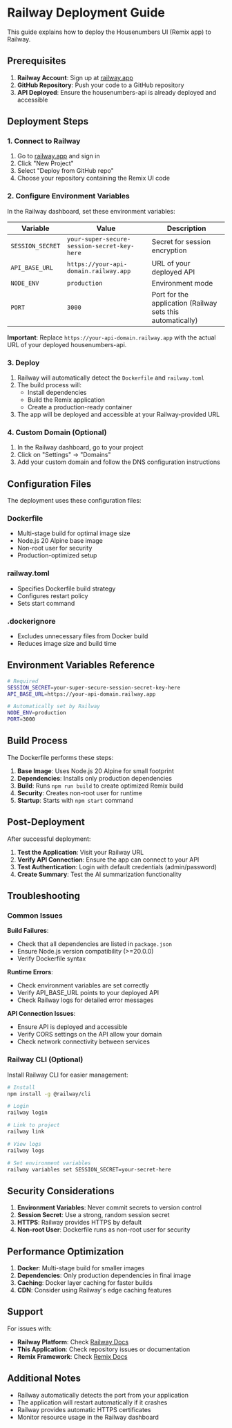 # Railway Deployment Guide

This guide explains how to deploy the Housenumbers UI (Remix app) to Railway.

## Prerequisites

1. **Railway Account**: Sign up at [railway.app](https://railway.app)
2. **GitHub Repository**: Push your code to a GitHub repository
3. **API Deployed**: Ensure the housenumbers-api is already deployed and accessible

## Deployment Steps

### 1. Connect to Railway

1. Go to [railway.app](https://railway.app) and sign in
2. Click "New Project"
3. Select "Deploy from GitHub repo"
4. Choose your repository containing the Remix UI code

### 2. Configure Environment Variables

In the Railway dashboard, set these environment variables:

| Variable | Value | Description |
|----------|-------|-------------|
| `SESSION_SECRET` | `your-super-secure-session-secret-key-here` | Secret for session encryption |
| `API_BASE_URL` | `https://your-api-domain.railway.app` | URL of your deployed API |
| `NODE_ENV` | `production` | Environment mode |
| `PORT` | `3000` | Port for the application (Railway sets this automatically) |

**Important**: Replace `https://your-api-domain.railway.app` with the actual URL of your deployed housenumbers-api.

### 3. Deploy

1. Railway will automatically detect the `Dockerfile` and `railway.toml`
2. The build process will:
   - Install dependencies
   - Build the Remix application
   - Create a production-ready container
3. The app will be deployed and accessible at your Railway-provided URL

### 4. Custom Domain (Optional)

1. In the Railway dashboard, go to your project
2. Click on "Settings" → "Domains"
3. Add your custom domain and follow the DNS configuration instructions

## Configuration Files

The deployment uses these configuration files:

### Dockerfile
- Multi-stage build for optimal image size
- Node.js 20 Alpine base image
- Non-root user for security
- Production-optimized setup

### railway.toml
- Specifies Dockerfile build strategy
- Configures restart policy
- Sets start command

### .dockerignore
- Excludes unnecessary files from Docker build
- Reduces image size and build time

## Environment Variables Reference

```bash
# Required
SESSION_SECRET=your-super-secure-session-secret-key-here
API_BASE_URL=https://your-api-domain.railway.app

# Automatically set by Railway
NODE_ENV=production
PORT=3000
```

## Build Process

The Dockerfile performs these steps:

1. **Base Image**: Uses Node.js 20 Alpine for small footprint
2. **Dependencies**: Installs only production dependencies
3. **Build**: Runs `npm run build` to create optimized Remix build
4. **Security**: Creates non-root user for runtime
5. **Startup**: Starts with `npm start` command

## Post-Deployment

After successful deployment:

1. **Test the Application**: Visit your Railway URL
2. **Verify API Connection**: Ensure the app can connect to your API
3. **Test Authentication**: Login with default credentials (admin/password)
4. **Create Summary**: Test the AI summarization functionality

## Troubleshooting

### Common Issues

**Build Failures**:
- Check that all dependencies are listed in `package.json`
- Ensure Node.js version compatibility (>=20.0.0)
- Verify Dockerfile syntax

**Runtime Errors**:
- Check environment variables are set correctly
- Verify API_BASE_URL points to your deployed API
- Check Railway logs for detailed error messages

**API Connection Issues**:
- Ensure API is deployed and accessible
- Verify CORS settings on the API allow your domain
- Check network connectivity between services

### Railway CLI (Optional)

Install Railway CLI for easier management:

```bash
# Install
npm install -g @railway/cli

# Login
railway login

# Link to project
railway link

# View logs
railway logs

# Set environment variables
railway variables set SESSION_SECRET=your-secret-here
```

## Security Considerations

1. **Environment Variables**: Never commit secrets to version control
2. **Session Secret**: Use a strong, random session secret
3. **HTTPS**: Railway provides HTTPS by default
4. **Non-root User**: Dockerfile runs as non-root user for security

## Performance Optimization

1. **Docker**: Multi-stage build for smaller images
2. **Dependencies**: Only production dependencies in final image
3. **Caching**: Docker layer caching for faster builds
4. **CDN**: Consider using Railway's edge caching features

## Support

For issues with:
- **Railway Platform**: Check [Railway Docs](https://docs.railway.app)
- **This Application**: Check repository issues or documentation
- **Remix Framework**: Check [Remix Docs](https://remix.run/docs)

## Additional Notes

- Railway automatically detects the port from your application
- The application will restart automatically if it crashes
- Railway provides automatic HTTPS certificates
- Monitor resource usage in the Railway dashboard